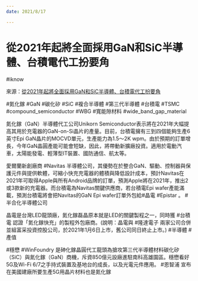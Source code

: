 ```yaml
---
date: 2021/8/17

---
```


# 從2021年起將全面採用GaN和SiC半導體、台積電代工扮要角

#iknow

來源：[從2021年起將全面採用GaN和SiC半導體、台積電代工扮要角](https://iknow.stpi.narl.org.tw/post/Read.aspx?PostID=17399)


#氮化鎵 #GaN #碳化矽 #SiC #複合半導體 #第三代半導體 #台積電 #TSMC #compound_semiconductor #WBG #寬能隙材料 #wide_band_gap_material 

氮化鎵（GaN）半導體代工公司Unikorn Semiconductor表示將在2021年大幅提高其用於充電器的GaN-on-Si晶片的產量。目前，台積電擁有三到四個能夠生產6英寸Epi GaN晶片的MOCVD單元，生產能力為1.5〜2K wpm。由於預期的訂單增長，今年GaN晶圓產能可能會短缺，因此，將帶動新擴廠投資。適用於電動汽車，太陽能發電、輕薄型IT裝置、國防通信、航太等。


愛爾蘭新創廠商 #Navitas 半導體公司，其優勢在於整合GaN、驅動、控制器與保護元件與提供軟體，可縮小快充充電器的體積與降低設計成本，預計Navitas在2021年可取得Apple與所有Android品牌的訂單，預測Apple將在2021年，推出2或3款新的充電器。而台積電為Navitas關鍵供應商，若台積電Epi wafer產能滿載，預測台積電將會把Navitas的GaN Epi wafer訂單外包給#晶電 #Epistar 。  #半合化半導體公司

晶電是台灣LED龍頭廠，氮化鎵磊晶原本就是LED的關鍵製程之一，同時獲 #台積電 認證「氮化鎵快充」的製程外包廠商。(說明：晶電與 #隆達電子 兩家公司合併並組富采投資控股公司，於2021年1月6日上市，舊公司同日終止上市。)  #半導體 #產值

#穩懋 #WinFoundry 是砷化鎵晶圓代工龍頭為搶攻第三代半導體材料碳化矽（SiC）與氮化鎵（GaN）商機，斥資850億元設廠進駐南科高雄園區。穩懋看好5G及Wi-Fi 6/7之手持式裝置及基地台的成長，以及光電元件應用。 
#恩智浦 宣布在美國建廠所要生產5G用晶片材料也是氮化鎵